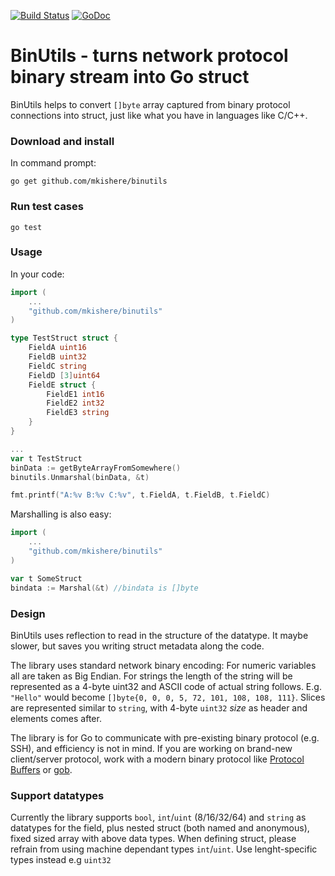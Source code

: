 [![Build Status](https://api.travis-ci.org/mkishere/binutils.svg)](http://travis-ci.org/mkishere/binutils) [![GoDoc](https://godoc.org/github.com/mkishere/binutils?status.svg)](http://godoc.org/github.com/mkishere/binutils)


# BinUtils - turns network protocol binary stream into Go struct
BinUtils helps to convert `[]byte` array captured from binary protocol connections into struct, just like what you have in languages like C/C++.

### Download and install
In command prompt:
```
go get github.com/mkishere/binutils
```
### Run test cases
```
go test
```

### Usage
In your code:
```go
import (
    ...
    "github.com/mkishere/binutils"
)

type TestStruct struct {
    FieldA uint16
    FieldB uint32
    FieldC string
    FieldD [3]uint64
    FieldE struct {
        FieldE1 int16
        FieldE2 int32
        FieldE3 string
    }
}

...
var t TestStruct
binData := getByteArrayFromSomewhere()
binutils.Unmarshal(binData, &t)

fmt.printf("A:%v B:%v C:%v", t.FieldA, t.FieldB, t.FieldC)
```

Marshalling is also easy:
```go
import (
    ...
    "github.com/mkishere/binutils"
)

var t SomeStruct
bindata := Marshal(&t) //bindata is []byte
```
### Design
BinUtils uses reflection to read in the structure of the datatype. It maybe slower, but saves you writing struct metadata along the code.

The library uses standard network binary encoding: For numeric variables all are taken as Big Endian. For strings the length of the string will be represented as a 4-byte uint32 and ASCII code of actual string follows. E.g. `"Hello"` would become `[]byte{0, 0, 0, 5, 72, 101, 108, 108, 111}`. Slices are represented similar to `string`, with 4-byte `uint32` _size_ as header and elements comes after.

The library is for Go to communicate with pre-existing binary protocol (e.g. SSH), and efficiency is not in mind. If you are working on brand-new client/server protocol, work with a modern binary protocol like [Protocol Buffers](https://github.com/google/protobuf) or [gob](https://golang.org/pkg/encoding/gob/).

### Support datatypes
Currently the library supports `bool`, `int`/`uint` (8/16/32/64) and `string` as datatypes for the field, plus nested struct (both named and anonymous), fixed sized array with above data types. When defining struct, please refrain from using machine dependant types `int`/`uint`. Use lenght-specific types instead e.g `uint32`

